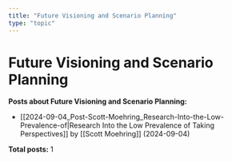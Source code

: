 ```yaml
---
title: "Future Visioning and Scenario Planning"
type: "topic"
---
```


# Future Visioning and Scenario Planning

**Posts about Future Visioning and Scenario Planning:**

- [[2024-09-04_Post-Scott-Moehring_Research-Into-the-Low-Prevalence-of|Research Into the Low Prevalence of Taking Perspectives]] by [[Scott Moehring]] (2024-09-04)

**Total posts:** 1
